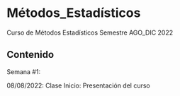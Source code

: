 # Métodos_Estadísticos
Curso de Métodos Estadísticos Semestre AGO_DIC 2022

## Contenido
Semana #1:

08/08/2022: Clase Inicio: Presentación del curso

